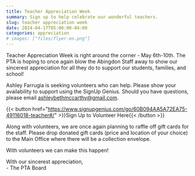 ```yaml
--- 
title: Teacher Appreciation Week
summary: Sign up to help celebrate our wonderful teachers.
slug: teacher appreciation week
date: 2024-04-17T05:00:00-04:00
categories: appreciation
# images: ["files/flyer-en.png"]
---
```


Teacher Appreciation Week is right around the corner - May 6th-10th. The PTA is hoping to once again blow the Abingdon Staff away to show our sincerest appreciation for all they do to support our students, families, and school! 

Ashley Farrugia is seeking volunteers who can help. Please show your availability to support using the SignUp Genius. Should you have questions, please email ashleybethmccarthy@gmail.com.

{{< button href="https://www.signupgenius.com/go/60B094AA5A72EA75-49116018-teacher#/" >}}Sign Up to Volunteer Here{{< /button >}}

Along with volunteers, we are once again planning to raffle off gift cards for the staff. Please drop donated gift cards (price and location of your choice) to the Main Office where there will be a collection envelope. 

With volunteers we can make this happen!

With our sincerest appreciation,  
\- The PTA Board